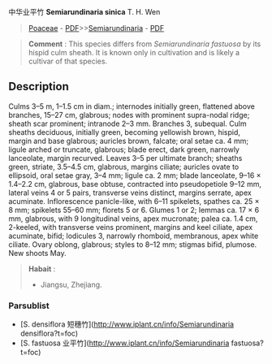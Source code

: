 中华业平竹 **Semiarundinaria sinica** T. H. Wen

> [Poaceae](http://www.iplant.cn/info/Poaceae?t=foc) - [PDF](http://www.iplant.cn/foc/pdf/Poaceae.pdf)>>[Semiarundinaria](http://www.iplant.cn/info/Semiarundinaria?t=foc) - [PDF](http://www.iplant.cn/foc/pdf/Semiarundinaria.pdf)


> **Comment** : 
> This species differs from *Semiarundinaria fastuosa* by its hispid culm sheath. It is known only in cultivation and is likely a cultivar of that species.

## Description

Culms 3–5 m, 1–1.5 cm in diam.; internodes initially green, flattened above branches, 15–27 cm, glabrous; nodes with prominent supra-nodal ridge; sheath scar prominent; intranode 2–3 mm. Branches 3, subequal. Culm sheaths deciduous, initially green, becoming yellowish brown, hispid, margin and base glabrous; auricles brown, falcate; oral setae ca. 4 mm; ligule arched or truncate, glabrous; blade erect, dark green, narrowly lanceolate, margin recurved. Leaves 3–5 per ultimate branch; sheaths green, striate, 3.5–4.5 cm, glabrous, margins ciliate; auricles ovate to ellipsoid, oral setae gray, 3–4 mm; ligule ca. 2 mm; blade lanceolate, 9–16 × 1.4–2.2 cm, glabrous, base obtuse, contracted into pseudopetiole 9–12 mm, lateral veins 4 or 5 pairs, transverse veins distinct, margins serrate, apex acuminate. Inflorescence panicle-like, with 6–11 spikelets, spathes ca. 25 × 8 mm; spikelets 55–60 mm; florets 5 or 6. Glumes 1 or 2; lemmas ca. 17 × 6 mm, glabrous, with 9 longitudinal veins, apex mucronate; palea ca. 1.4 cm, 2-keeled, with transverse veins prominent, margins and keel ciliate, apex acuminate, bifid; lodicules 3, narrowly rhomboid, membranous, apex white ciliate. Ovary oblong, glabrous; styles to 8–12 mm; stigmas bifid, plumose. New shoots May.


> **Habait** : 
>* Jiangsu, Zhejiang.

### Parsublist

* [S.  densiflora  短穗竹](http://www.iplant.cn/info/Semiarundinaria densiflora?t=foc)
* [S.  fastuosa  业平竹](http://www.iplant.cn/info/Semiarundinaria fastuosa?t=foc)
